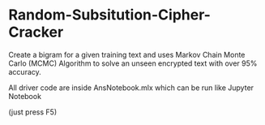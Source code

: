 # Random-Subsitution-Cipher-Cracker
Create a bigram for a given training text and uses Markov Chain Monte Carlo (MCMC) Algorithm to solve an unseen encrypted text with over 95% accuracy. 

All driver code are inside AnsNotebook.mlx
which can be run like Jupyter Notebook

(just press F5)
